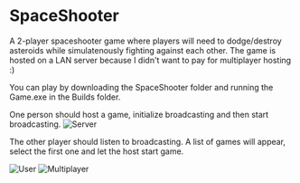 # SpaceShooter

A 2-player spaceshooter game where players will need to dodge/destroy asteroids while simulatenously fighting against each other.
The game is hosted on a LAN server because I didn't want to pay for multiplayer hosting :) 


You can play by downloading the SpaceShooter folder and running the Game.exe in the Builds folder.

One person should host a game, initialize broadcasting and then start broadcasting.
![Server](https://raw.githubusercontent.com/iK-Styx/SpaceShooter/master/Space%20Shooter/Screenshots/InitialState.png)

The other player should listen to broadcasting. A list of games will appear, select the first one and let the host start game.

![User](https://raw.githubusercontent.com/iK-Styx/SpaceShooter/master/Space%20Shooter/Screenshots/SecondState.png)
![Multiplayer](https://raw.githubusercontent.com/iK-Styx/SpaceShooter/master/Space%20Shooter/Screenshots/Multiplayer.png)

